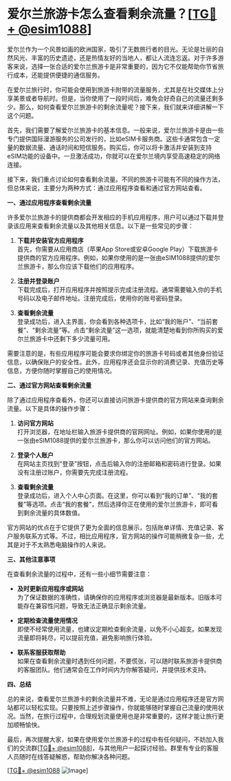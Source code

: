 # 爱尔兰旅游卡怎么查看剩余流量？[[TG💪+ @esim1088](https://t.me/s/esim1088)]

爱尔兰作为一个风景如画的欧洲国家，吸引了无数旅行者的目光。无论是壮丽的自然风光、丰富的历史遗迹，还是热情友好的当地人，都让人流连忘返。对于许多游客来说，选择一张合适的爱尔兰旅游卡是非常重要的，因为它不仅能帮助你节省旅行成本，还能提供便捷的通信服务。

在爱尔兰旅行时，你可能会使用到旅游卡附带的流量服务，尤其是在社交媒体上分享美景或者导航时。但是，当你使用了一段时间后，难免会好奇自己的流量还剩多少。那么，如何查看爱尔兰旅游卡的剩余流量呢？接下来，我们就来详细讲解一下这个问题。

首先，我们需要了解爱尔兰旅游卡的基本信息。一般来说，爱尔兰旅游卡是由一些专门提供国际漫游服务的公司发行的，比如eSIM卡服务商。这些卡通常包含一定量的数据流量、通话时间和短信服务。购买后，你可以将卡激活并安装到支持eSIM功能的设备中。一旦激活成功，你就可以在爱尔兰境内享受高速稳定的网络连接。

接下来，我们重点讨论如何查看剩余流量。不同的旅游卡可能有不同的操作方法，但总体来说，主要分为两种方式：通过应用程序查看和通过官方网站查看。

**一、通过应用程序查看剩余流量**

许多爱尔兰旅游卡的提供商都会开发相应的手机应用程序，用户可以通过下载并登录该应用来查看剩余流量以及其他相关信息。以下是一些常见的步骤：

1. **下载并安装官方应用程序**  
   首先，你需要从应用商店（苹果App Store或安卓Google Play）下载旅游卡提供商的官方应用程序。例如，如果你使用的是一张由eSIM1088提供的爱尔兰旅游卡，那么你应该下载他们的应用程序。

2. **注册并登录账户**  
   下载完成后，打开应用程序并按照提示完成注册流程。通常需要输入你的手机号码以及电子邮件地址。注册完成后，使用你的账号密码登录。

3. **查看剩余流量**  
   登录成功后，进入主界面，你会看到各种选项卡，比如“我的账户”、“当前套餐”、“剩余流量”等。点击“剩余流量”这一选项，就能清楚地看到你所购买的爱尔兰旅游卡中还剩下多少流量可用。

需要注意的是，有些应用程序可能会要求你绑定你的旅游卡号码或者其他身份验证信息，以确保账户的安全性。此外，应用程序还会显示你的消费记录、充值历史等信息，方便你随时掌握自己的使用情况。

**二、通过官方网站查看剩余流量**

除了通过应用程序查看外，你还可以直接访问旅游卡提供商的官方网站来查询剩余流量。以下是具体的操作步骤：

1. **访问官方网站**  
   打开浏览器，在地址栏输入旅游卡提供商的官网网址。例如，如果你使用的是一张由eSIM1088提供的爱尔兰旅游卡，那么你可以访问他们的官方网站。

2. **登录个人账户**  
   在网站主页找到“登录”按钮，点击后输入你的注册邮箱和密码进行登录。如果没有注册过账户，你需要先完成注册流程。

3. **查看剩余流量**  
   登录成功后，进入个人中心页面。在这里，你可以看到“我的订单”、“我的套餐”等选项。点击“我的套餐”，然后选择你正在使用的爱尔兰旅游卡，即可看到剩余流量的具体数值。

官方网站的优点在于它提供了更为全面的信息展示，包括账单详情、充值记录、客户服务联系方式等。不过，相比应用程序，官方网站的操作可能稍微复杂一些，尤其是对于不太熟悉电脑操作的人来说。

**三、其他注意事项**

在查看剩余流量的过程中，还有一些小细节需要注意：

- **及时更新应用程序或网站**  
  为了保证数据的准确性，请确保你的应用程序或浏览器是最新版本。旧版本可能存在兼容性问题，导致无法正确显示剩余流量。

- **定期检查流量使用情况**  
  即使不经常使用流量，也建议定期检查剩余流量，以免不小心超支。如果发现流量即将耗尽，可以提前充值，避免影响旅行体验。

- **联系客服获取帮助**  
  如果在查看剩余流量时遇到任何问题，不要慌张，可以随时联系旅游卡提供商的客服团队。他们通常会在工作时间内为你解答疑问，并提供技术支持。

**四、总结**

总的来说，查看爱尔兰旅游卡的剩余流量并不难，无论是通过应用程序还是官方网站都可以轻松实现。只要按照上述步骤操作，你就能够随时掌握自己流量的使用状况。当然，在旅行过程中，合理规划流量使用也是非常重要的，这样才能让旅行更加顺畅愉快。

最后，再次提醒大家，如果在使用爱尔兰旅游卡的过程中有任何疑问，不妨加入我们的交流群[[TG💪+ @esim1088](https://t.me/s/esim1088)]，与其他用户一起探讨经验。群里有专业的客服人员随时在线答疑解惑，帮助你解决各种问题。

[[TG💪+ @esim1088](https://t.me/s/esim1088) ![Image](https://i.postimg.cc/4NQfJmqS/Snipaste-2025-05-13-00-14-12.png)]